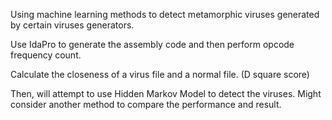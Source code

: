 Using machine learning methods to detect metamorphic viruses generated by certain viruses generators.

Use IdaPro to generate the assembly code and then perform opcode frequency count.

Calculate the closeness of a virus file and a normal file. (D square score)

Then, will attempt to use Hidden Markov Model to detect the viruses. Might consider another method to compare the performance and result.